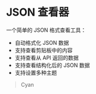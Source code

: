 # JSON 查看器

一个简单的 JSON 格式查看工具：

- 自动格式化 JSON 数据
- 支持查看剪贴板中的内容
- 支持查看从 API 返回的数据
- 支持查看结构化后的 JSON 数据
- 支持设置多种主题

> Cyan